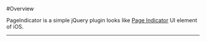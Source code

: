 #Overview

PageIndicator is a simple jQuery plugin looks like [Page Indicator](http://developer.apple.com/library/ios/#DOCUMENTATION/UserExperience/Conceptual/MobileHIG/UIElementGuidelines/UIElementGuidelines.html%23//apple_ref/doc/uid/TP40006556-CH13-SW4 "Page Indicator") UI element of iOS.

* * *

